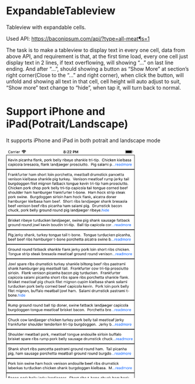 # ExpandableTableview
Tableview with expandable cells.

Used API: https://baconipsum.com/api/?type=all-meat¶s=1

The task is to make a tableview to display text in every one cell, data from above API, and requirement is that, at the first time load, every one cell just display text in 2 lines, if text overflowing, will showing “…” on last line ending. And after “…”, should showing a button as “Show More” at section’s right corner(Close to the “...” and right corner), when click the button, will unfold and showing all text in that cell, cell height will auto adjust to suit, “Show more” text change to “hide”, when tap it, will turn back to normal.

# Support iPhone and iPad(Potrait/Landscape)
It supports iPhone and iPad in both potrait and landscape mode

<p align="left">
  <img src="images/Exp_Tbl_iPhone_Potrait.png" width="350"/>
</p>
